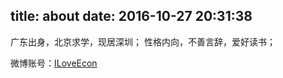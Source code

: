 title: about
date: 2016-10-27 20:31:38
---
广东出身，北京求学，现居深圳；
性格内向，不善言辞，爱好读书；

微博账号：[ILoveEcon](http://weibo.com/1624098213/profile?rightmod=1&wvr=6&mod=personinfo&is_all=1)